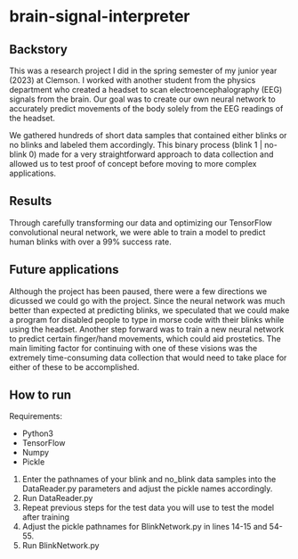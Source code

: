 # brain-signal-interpreter

## Backstory
This was a research project I did in the spring semester of my junior year (2023) at Clemson. I worked with another student from the physics department who created a headset to scan electroencephalography (EEG) signals from the brain. Our goal was to create our own neural network to accurately predict movements of the body solely from the EEG readings of the headset.

We gathered hundreds of short data samples that contained either blinks or no blinks and labeled them accordingly. This binary process (blink 1 | no-blink 0) made for a very straightforward approach to data collection and allowed us to test proof of concept before moving to more complex applications. 

## Results
Through carefully transforming our data and optimizing our TensorFlow convolutional neural network, we were able to train a model to predict human blinks with over a 99% success rate.

## Future applications
Although the project has been paused, there were a few directions we dicussed we could go with the project. Since the neural network was much better than expected at predicting blinks, we speculated that we could make a program for disabled people to type in morse code with their blinks while using the headset. Another step forward was to train a new neural network to predict certain finger/hand movements, which could aid prostetics. The main limiting factor for continuing with one of these visions was the extremely time-consuming data collection that would need to take place for either of these to be accomplished.

## How to run
Requirements:
* Python3
* TensorFlow
* Numpy
* Pickle

1. Enter the pathnames of your blink and no_blink data samples into the DataReader.py parameters and adjust the pickle names accordingly.
2. Run DataReader.py
3. Repeat previous steps for the test data you will use to test the model after training
4. Adjust the pickle pathnames for BlinkNetwork.py in lines 14-15 and 54-55.
5. Run BlinkNetwork.py
